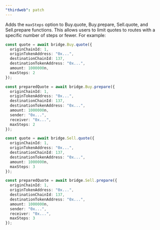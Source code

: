 ```yaml
---
"thirdweb": patch
---
```


Adds the `maxSteps` option to Buy.quote, Buy.prepare, Sell.quote, and Sell.prepare functions. This allows users to limit quotes to routes with a specific number of steps or fewer. For example:

```ts
const quote = await bridge.Buy.quote({
  originChainId: 1,
  originTokenAddress: "0x...",
  destinationChainId: 137,
  destinationTokenAddress: "0x...",
  amount: 1000000n,
  maxSteps: 2
});

const preparedQuote = await bridge.Buy.prepare({
  originChainId: 1,
  originTokenAddress: "0x...",
  destinationChainId: 137,
  destinationTokenAddress: "0x...",
  amount: 1000000n,
  sender: "0x...",
  receiver: "0x...",
  maxSteps: 2
});

const quote = await bridge.Sell.quote({
  originChainId: 1,
  originTokenAddress: "0x...",
  destinationChainId: 137,
  destinationTokenAddress: "0x...",
  amount: 1000000n,
  maxSteps: 3
});

const preparedQuote = await bridge.Sell.prepare({
  originChainId: 1,
  originTokenAddress: "0x...",
  destinationChainId: 137,
  destinationTokenAddress: "0x...",
  amount: 1000000n,
  sender: "0x...",
  receiver: "0x...",
  maxSteps: 3
});
```
